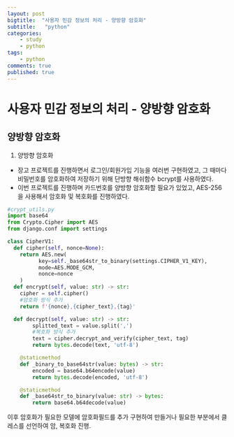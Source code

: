 ```yaml
---
layout: post
bigtitle:  "사용자 민감 정보의 처리 - 양방향 암호화"
subtitle:   "python"
categories:
    - study
    - python
tags:
    - python
comments: true
published: true
---
```

# 사용자 민감 정보의 처리 - 양방향 암호화

## 양방향 암호화

1. 양방향 암호화
 - 장고 프로젝트를 진행하면서 로그인/회원가입 기능을 여러번 구현하였고, 그 때마다 비밀번호를 암호화하여 저장하기 위해 단방향 해쉬함수 bcrypt를 사용하였다.
 - 이번 프로젝트를 진행하며 카드번호를 양방향 암호화할 필요가 있었고, AES-256을 사용해서 암호화 및 복호화를 진행하였다.


```python
#crypt_utils.py
import base64
from Crypto.Cipher import AES
from django.conf import settings

class CipherV1:
  def cipher(self, nonce=None):
    return AES.new(
          key=self._base64str_to_binary(settings.CIPHER_V1_KEY), 
          mode=AES.MODE_GCM, 
          nonce=nonce
    )
  def encrypt(self, value: str) -> str:
    cipher = self.cipher()
    #암호화 방식 추가
    return f'{nonce},{cipher_text},{tag}'

  def decrypt(self, value: str) -> str:
        splitted_text = value.split(',')
        #복호화 방식 추가
        text = cipher.decrypt_and_verify(cipher_text, tag)
        return bytes.decode(text, 'utf-8')

    @staticmethod
    def _binary_to_base64str(value: bytes) -> str:
        encoded = base64.b64encode(value)
        return bytes.decode(encoded, 'utf-8')

    @staticmethod
    def _base64str_to_binary(value: str) -> bytes:
        return base64.b64decode(value)
```


이후 암호화가 필요한 모델에 암호화필드를 추가 구현하여 만들거나 필요한 부분에서 클레스를 선언하여 암, 복호화 진행.


